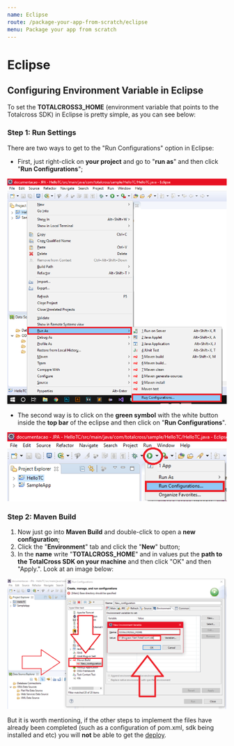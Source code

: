 ```yaml
---
name: Eclipse
route: /package-your-app-from-scratch/eclipse
menu: Package your app from scratch
---
```


# Eclipse

## Configuring Environment Variable in Eclipse

To set the **TOTALCROSS3_HOME** \(environment variable that points to the Totalcross SDK\) in Eclipse is pretty simple, as you can see below:

### Step 1: Run Settings

There are two ways to get to the "Run Configurations" option in Eclipse:

- First, just right-click on **your project** and go to "**run as**" and then click "**Run Configurations**";

![Run Configurations](../../../.gitbook/assets/run-configurations-1.png)

- The second way is to click on the **green symbol** with the white button inside the **top bar** of the eclipse and then click on "**Run Configurations**".

![Run Configurations](../../../.gitbook/assets/run-configurations-2.png)

### Step 2: Maven Build

1. Now just go into **Maven Build** and double-click to open a **new configuration**;
2. Click the "**Environment**" tab and click the "**New**" button;
3. In the **name** write "**TOTALCROSS_HOME**" and in values ​​put the **path to the TotalCross SDK on your machine** and then click "OK" and then "Apply.". Look at an image below:

![maven-build-configurations](../../../.gitbook/assets/maven-build-configurations.png)

<!-- {% hint style="warning" %} -->

But it is worth mentioning, if the other steps to implement the files have already been completed \(such as a configuration of pom.xml, sdk being installed and etc\) you will **not** be able to get the [deploy](https://totalcross.gitbook.io/playbook/learn-totalcross/deploy-your-app-android-ios-and-windows).

<!-- {% endhint %} -->
